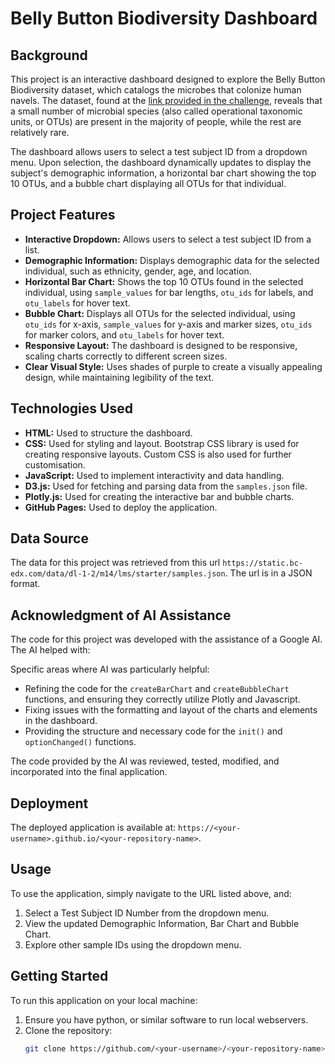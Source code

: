 # Belly Button Biodiversity Dashboard

## Background

This project is an interactive dashboard designed to explore the Belly Button Biodiversity dataset, which catalogs the microbes that colonize human navels. The dataset, found at the [link provided in the challenge](https://static.bc-edx.com/data/dl-1-2/m14/lms/starter/samples.json), reveals that a small number of microbial species (also called operational taxonomic units, or OTUs) are present in the majority of people, while the rest are relatively rare.

The dashboard allows users to select a test subject ID from a dropdown menu. Upon selection, the dashboard dynamically updates to display the subject's demographic information, a horizontal bar chart showing the top 10 OTUs, and a bubble chart displaying all OTUs for that individual.

## Project Features

*   **Interactive Dropdown:** Allows users to select a test subject ID from a list.
*   **Demographic Information:** Displays demographic data for the selected individual, such as ethnicity, gender, age, and location.
*   **Horizontal Bar Chart:** Shows the top 10 OTUs found in the selected individual, using `sample_values` for bar lengths, `otu_ids` for labels, and `otu_labels` for hover text.
*   **Bubble Chart:** Displays all OTUs for the selected individual, using `otu_ids` for x-axis, `sample_values` for y-axis and marker sizes, `otu_ids` for marker colors, and `otu_labels` for hover text.
*   **Responsive Layout:** The dashboard is designed to be responsive, scaling charts correctly to different screen sizes.
*   **Clear Visual Style:** Uses shades of purple to create a visually appealing design, while maintaining legibility of the text.

## Technologies Used

*   **HTML:** Used to structure the dashboard.
*   **CSS:** Used for styling and layout. Bootstrap CSS library is used for creating responsive layouts. Custom CSS is also used for further customisation.
*   **JavaScript:** Used to implement interactivity and data handling.
*   **D3.js:** Used for fetching and parsing data from the `samples.json` file.
*   **Plotly.js:** Used for creating the interactive bar and bubble charts.
*   **GitHub Pages:** Used to deploy the application.

## Data Source

The data for this project was retrieved from this url `https://static.bc-edx.com/data/dl-1-2/m14/lms/starter/samples.json`. The url is in a JSON format.

## Acknowledgment of AI Assistance

The code for this project was developed with the assistance of a Google AI. The AI helped with:

Specific areas where AI was particularly helpful:
*   Refining the code for the `createBarChart` and `createBubbleChart` functions, and ensuring they correctly utilize Plotly and Javascript.
*   Fixing issues with the formatting and layout of the charts and elements in the dashboard.
*   Providing the structure and necessary code for the `init()` and `optionChanged()` functions.

The code provided by the AI was reviewed, tested, modified, and incorporated into the final application.

## Deployment

The deployed application is available at:  `https://<your-username>.github.io/<your-repository-name>`.

## Usage
To use the application, simply navigate to the URL listed above, and:
1. Select a Test Subject ID Number from the dropdown menu.
2. View the updated Demographic Information, Bar Chart and Bubble Chart.
3. Explore other sample IDs using the dropdown menu.

## Getting Started
To run this application on your local machine:
1. Ensure you have python, or similar software to run local webservers.
2. Clone the repository:
   ```bash
   git clone https://github.com/<your-username>/<your-repository-name>.git

